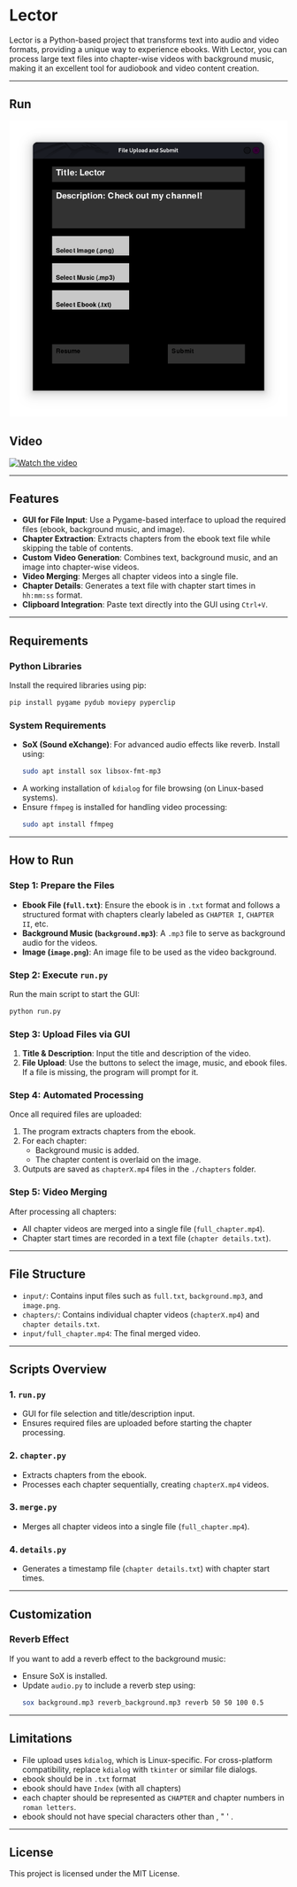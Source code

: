 # Lector

Lector is a Python-based project that transforms text into audio and video formats, providing a unique way to experience ebooks. With Lector, you can process large text files into chapter-wise videos with background music, making it an excellent tool for audiobook and video content creation.

---

## Run
![run.py](image.png)

## Video
[![Watch the video](https://img.youtube.com/vi/MlvEbSEbu8s/0.jpg)](https://youtu.be/MlvEbSEbu8s?si=IH5zYVX14QHxLAHL)

---

## **Features**

- **GUI for File Input**: Use a Pygame-based interface to upload the required files (ebook, background music, and image).
- **Chapter Extraction**: Extracts chapters from the ebook text file while skipping the table of contents.
- **Custom Video Generation**: Combines text, background music, and an image into chapter-wise videos.
- **Video Merging**: Merges all chapter videos into a single file.
- **Chapter Details**: Generates a text file with chapter start times in `hh:mm:ss` format.
- **Clipboard Integration**: Paste text directly into the GUI using `Ctrl+V`.

---

## **Requirements**

### **Python Libraries**
Install the required libraries using pip:
```bash
pip install pygame pydub moviepy pyperclip
```

### **System Requirements**
- **SoX (Sound eXchange)**: For advanced audio effects like reverb. Install using:
  ```bash
  sudo apt install sox libsox-fmt-mp3
  ```
- A working installation of `kdialog` for file browsing (on Linux-based systems).
- Ensure `ffmpeg` is installed for handling video processing:
  ```bash
  sudo apt install ffmpeg
  ```

---

## **How to Run**

### Step 1: Prepare the Files
- **Ebook File (`full.txt`)**: Ensure the ebook is in `.txt` format and follows a structured format with chapters clearly labeled as `CHAPTER I`, `CHAPTER II`, etc.
- **Background Music (`background.mp3`)**: A `.mp3` file to serve as background audio for the videos.
- **Image (`image.png`)**: An image file to be used as the video background.

### Step 2: Execute `run.py`
Run the main script to start the GUI:
```bash
python run.py
```

### Step 3: Upload Files via GUI
1. **Title & Description**: Input the title and description of the video.
2. **File Upload**: Use the buttons to select the image, music, and ebook files. If a file is missing, the program will prompt for it.

### Step 4: Automated Processing
Once all required files are uploaded:
1. The program extracts chapters from the ebook.
2. For each chapter:
   - Background music is added.
   - The chapter content is overlaid on the image.
3. Outputs are saved as `chapterX.mp4` files in the `./chapters` folder.

### Step 5: Video Merging
After processing all chapters:
- All chapter videos are merged into a single file (`full_chapter.mp4`).
- Chapter start times are recorded in a text file (`chapter details.txt`).

---

## **File Structure**

- `input/`: Contains input files such as `full.txt`, `background.mp3`, and `image.png`.
- `chapters/`: Contains individual chapter videos (`chapterX.mp4`) and `chapter details.txt`.
- `input/full_chapter.mp4`: The final merged video.

---

## **Scripts Overview**

### **1. `run.py`**
- GUI for file selection and title/description input.
- Ensures required files are uploaded before starting the chapter processing.

### **2. `chapter.py`**
- Extracts chapters from the ebook.
- Processes each chapter sequentially, creating `chapterX.mp4` videos.

### **3. `merge.py`**
- Merges all chapter videos into a single file (`full_chapter.mp4`).

### **4. `details.py`**
- Generates a timestamp file (`chapter details.txt`) with chapter start times.

---

## **Customization**

### Reverb Effect
If you want to add a reverb effect to the background music:
- Ensure SoX is installed.
- Update `audio.py` to include a reverb step using:
  ```bash
  sox background.mp3 reverb_background.mp3 reverb 50 50 100 0.5
  ```

---

## **Limitations**
- File upload uses `kdialog`, which is Linux-specific. For cross-platform compatibility, replace `kdialog` with `tkinter` or similar file dialogs.
- ebook should be in `.txt` format
- ebook should have `Index` (with all chapters)
- each chapter should be represented as `CHAPTER` and chapter numbers in `roman letters`.
- ebook should not have special characters other than , " ' .

---

## **License**
This project is licensed under the MIT License.
